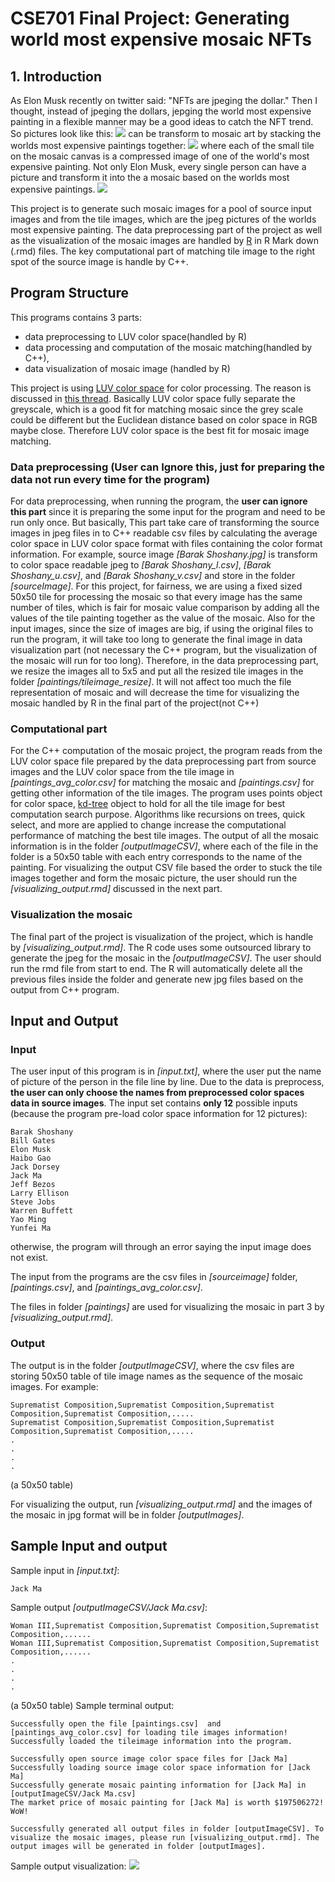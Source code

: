 # CSE701 Final Project: Generating world most expensive mosaic NFTs

## 1. Introduction
As Elon Musk recently on twitter said: "NFTs are jpeging the dollar." Then I thought, instead of jpeging the dollars, jepging the world most expensive painting in a flexible manner may be a good ideas to catch the NFT trend. So pictures look like this: ![](/supplementary_readme/Elon_Musk.jpg) can be transform to mosaic art by stacking the worlds most expensive paintings together: ![](/supplementary_readme/Elon_Musk_mosaic.jpg) where each of the small tile on the mosaic canvas is a compressed image of one of the world's most expensive painting. Not only Elon Musk, every single person can have a picture and transform it into the a mosaic based on the worlds most expensive paintings. ![](/supplementary_readme/other_mosaics.png)

This project is to generate such mosaic images for a pool of source input images and from the tile images, which are the jpeg pictures of the worlds most expensive painting. The data preprocessing part of the project as well as the visualization of the mosaic images are handled by [R](https://www.r-project.org/) in R Mark down (.rmd) files. The key computational part of matching tile image to the right spot of the source image is handle by C++.

## Program Structure

This programs contains 3 parts: 
- data preprocessing to LUV color space(handled by R)
- data processing and computation of the mosaic matching(handled by C++), 
- data visualization of mosaic image (handled by R)

This project is using [LUV color space](https://en.wikipedia.org/wiki/CIELUV) for color processing. The reason is discussed in [this thread](https://photo.stackexchange.com/questions/67933/when-to-use-luv-and-not-rgb-colourspaces). Basically LUV color space fully separate the greyscale, which is a good fit for matching mosaic since the grey scale could be different but the Euclidean distance based on color space in RGB maybe close. Therefore LUV color space is the best fit for mosaic image matching.

### Data preprocessing (User can Ignore this, just for preparing the data not run every time for the program)

For data preprocessing, when running the program, the **user can ignore this part** since it is preparing the some input for the program and need to be run only once. But basically, This part take care of transforming the source images in jpeg files in to C++ readable csv files by calculating the average color space in LUV color space format with files containing the color format information. For example, source image *[Barak Shoshany.jpg]* is transform to color space readable jpeg to *[Barak Shoshany_l.csv]*, *[Barak Shoshany_u.csv]*, and *[Barak Shoshany_v.csv]* and store in the folder *[sourceImage]*. For this project, for fairness, we are using a fixed sized 50x50 tile for processing the mosaic so that every image has the same number of tiles, which is fair for mosaic value comparison by adding all the values of the tile painting together as the value of the mosaic. Also for the input images, since the size of images are big, if using the original files to run the program, it will take too long to generate the final image in data visualization part (not necessary the C++ program, but the visualization of the mosaic will run for too long). Therefore, in the data preprocessing part, we resize the images all to 5x5 and put all the resized tile images in the folder *[paintings/tileimage_resize]*. It will not affect too much the file representation of mosaic and will decrease the time for visualizing the mosaic handled by R in the final part of the project(not C++)

### Computational part

For the C++ computation of the mosaic project, the program reads from the LUV color space file prepared by the data preprocessing part from source images and the LUV color space from the tile image in *[paintings_avg_color.csv]* for matching the mosaic and *[paintings.csv]* for getting other information of the tile images. The program uses points object for color space, [kd-tree](https://en.wikipedia.org/wiki/K-d_tree) object to hold for all the tile image for best computation search purpose. Algorithms like recursions on trees, quick select, and more are applied to change increase the computational performance of matching the best tile images. The output of all the mosaic information is in the folder *[outputImageCSV]*, where each of the file in the folder is a 50x50 table with each entry corresponds to the name of the painting. For visualizing the output CSV file based the order to stuck the tile images together and form the mosaic picture, the user should run the *[visualizing_output.rmd]* discussed in the next part.

### Visualization the mosaic

The final part of the project is visualization of the project, which is handle by *[visualizing_output.rmd]*. The R code uses some outsourced library to generate the jpeg for the mosaic in the *[outputImageCSV]*. The user should run the rmd file from start to end. The R will automatically delete all the previous files inside the folder and generate new jpg files based on the output from C++ program. 


## Input and Output


### Input

The user input of this program is in *[input.txt]*, where the user put the name of picture of the person in the file line by line. Due to the data is preprocess, **the user can only choose the names from preprocessed color spaces data in source images**. The input set contains **only 12** possible inputs (because the program pre-load color space information for 12 pictures):
```
Barak Shoshany
Bill Gates
Elon Musk
Haibo Gao
Jack Dorsey
Jack Ma
Jeff Bezos
Larry Ellison
Steve Jobs
Warren Buffett
Yao Ming
Yunfei Ma
```

otherwise, the program will through an error saying the input image does not exist.

The input from the programs are the csv files in *[sourceimage]* folder, *[paintings.csv]*, and *[paintings_avg_color.csv]*.

The files in folder *[paintings]* are used for visualizing the mosaic in part 3 by  *[visualizing_output.rmd]*. 

### Output

The output is in the folder *[outputImageCSV]*, where the csv files are storing 50x50 table of tile image names as the sequence of the mosaic images. For example:
```
Suprematist Composition,Suprematist Composition,Suprematist Composition,Suprematist Composition,.....
Suprematist Composition,Suprematist Composition,Suprematist Composition,Suprematist Composition,.....
.
.
.
.
```
(a 50x50 table)

For visualizing the output, run *[visualizing_output.rmd]* and the images of the mosaic in jpg format will be in folder *[outputImages]*.

## Sample Input and output


Sample input in *[input.txt]*:
```
Jack Ma
```

Sample output *[outputImageCSV/Jack Ma.csv]*:
```
Woman III,Suprematist Composition,Suprematist Composition,Suprematist Composition,......
Woman III,Suprematist Composition,Suprematist Composition,Suprematist Composition,......
.
.
.
.

```
(a 50x50 table)
Sample terminal output:
```
Successfully open the file [paintings.csv]  and [paintings_avg_color.csv] for loading tile images information!
Successfully loaded the tileimage information into the program.

Successfully open source image color space files for [Jack Ma]
Successfully loading source image color space information for [Jack Ma]
Successfully generate mosaic painting information for [Jack Ma] in [outputImageCSV/Jack Ma.csv]
The market price of mosaic painting for [Jack Ma] is worth $197506272! WoW!

Successfully generated all output files in folder [outputImageCSV]. To visualize the mosaic images, please run [visualizing_output.rmd]. The output images will be generated in folder [outputImages].
```
Sample output visualization: ![](/supplementary_readme/Jack_Ma.jpg)

